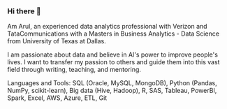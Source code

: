 ### Hi there 👋

Am Arul, an experienced data analytics professional with Verizon and TataCommunications with a Masters in Business Analytics - Data Science from University of Texas at Dallas.

I am passionate about data and believe in AI's power to improve people's lives. I want to transfer my passion to others and guide them into this vast field through writing, teaching, and mentoring.

Languages and Tools:
SQL (Oracle, MySQL, MongoDB), Python (Pandas, NumPy, scikit-learn), Big data (Hive, Hadoop), R, SAS, Tableau, PowerBI, Spark, Excel, AWS, Azure, ETL, Git

<!--
**ArulAuror/ArulAuror** is a ✨ _special_ ✨ repository because its `README.md` (this file) appears on your GitHub profile.

Here are some ideas to get you started:

- 🔭 I’m currently working on ...
- 🌱 I’m currently learning ...
- 👯 I’m looking to collaborate on ...
- 🤔 I’m looking for help with ...
- 💬 Ask me about ...
- 📫 How to reach me: ...
- 😄 Pronouns: ...
- ⚡ Fun fact: ...
-->
